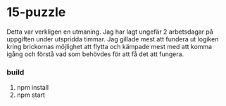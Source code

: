 # 15-puzzle
Detta var verkligen en utmaning. Jag har lagt ungefär 2 arbetsdagar på uppgiften under utspridda timmar. Jag gillade mest att fundera ut logiken kring brickornas möjlighet att flytta och kämpade mest med att komma igång och förstå vad som behövdes för att få det att fungera.

### build
1. npm install
2. npm start
